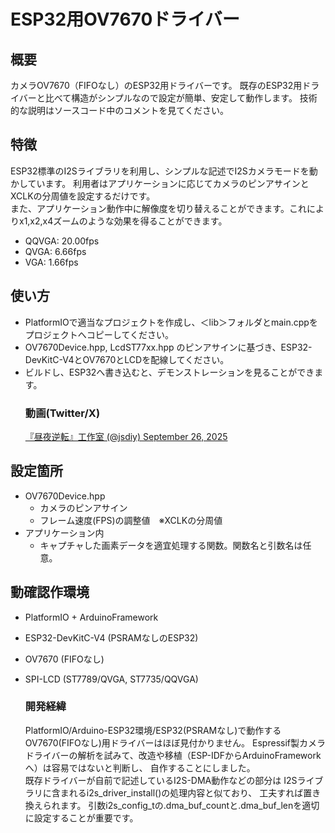 # ESP32用OV7670ドライバー

## 概要
カメラOV7670（FIFOなし）のESP32用ドライバーです。
既存のESP32用ドライバーと比べて構造がシンプルなので設定が簡単、安定して動作します。
技術的な説明はソースコード中のコメントを見てください。

## 特徴
ESP32標準のI2Sライブラリを利用し、シンプルな記述でI2Sカメラモードを動かしています。
利用者はアプリケーションに応じてカメラのピンアサインとXCLKの分周値を設定するだけです。  
また、アプリケーション動作中に解像度を切り替えることができます。これによりx1,x2,x4ズームのような効果を得ることができます。
- QQVGA: 20.00fps
- QVGA: 6.66fps
- VGA: 1.66fps

## 使い方
- PlatformIOで適当なプロジェクトを作成し、＜lib＞フォルダとmain.cppをプロジェクトへコピーしてください。
- OV7670Device.hpp, LcdST77xx.hpp のピンアサインに基づき、ESP32-DevKitC-V4とOV7670とLCDを配線してください。
- ビルドし、ESP32へ書き込むと、デモンストレーションを見ることができます。
	### 動画(Twitter/X)
	[『昼夜逆転』工作室 (@jsdiy) September 26, 2025](https://twitter.com/jsdiy/status/1971547894042984603)

## 設定箇所
- OV7670Device.hpp
	- カメラのピンアサイン
	- フレーム速度(FPS)の調整値　※XCLKの分周値
- アプリケーション内
	- キャプチャした画素データを適宜処理する関数。関数名と引数名は任意。

## 動確認作環境
- PlatformIO + ArduinoFramework
- ESP32-DevKitC-V4 (PSRAMなしのESP32)
- OV7670 (FIFOなし)
- SPI-LCD (ST7789/QVGA, ST7735/QQVGA)

	### 開発経緯
	PlatformIO/Arduino-ESP32環境/ESP32(PSRAMなし)で動作するOV7670(FIFOなし)用ドライバーはほぼ見付かりません。
	Espressif製カメラドライバーの解析を試みて、改造や移植（ESP-IDFからArduinoFrameworkへ）は容易ではないと判断し、
	自作することにしました。  
	既存ドライバーが自前で記述しているI2S-DMA動作などの部分は
	I2Sライブラリに含まれるi2s_driver_install()の処理内容と似ており、 工夫すれば置き換えられます。
	引数i2s_config_tの.dma_buf_countと.dma_buf_lenを適切に設定することが重要です。
